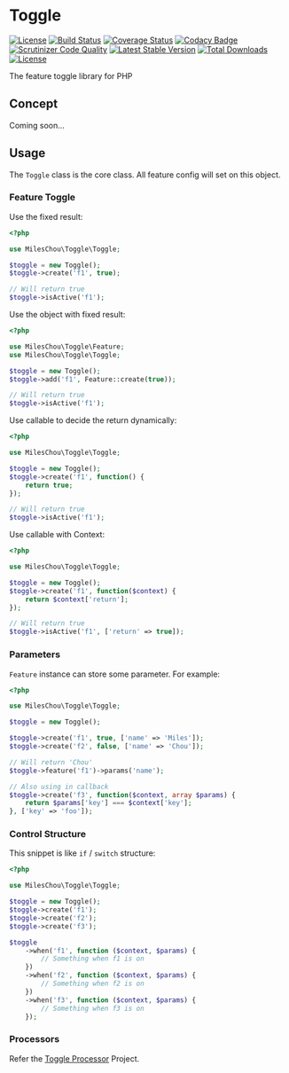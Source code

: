 # Toggle

[![License][license-svg]][license-link]
[![Build Status](https://travis-ci.com/MilesChou/toggle.svg?branch=master)](https://travis-ci.com/MilesChou/toggle)
[![Coverage Status](https://coveralls.io/repos/github/MilesChou/toggle/badge.svg)](https://coveralls.io/github/MilesChou/toggle)
[![Codacy Badge][codacy-svg]][codacy-link]
[![Scrutinizer Code Quality](https://scrutinizer-ci.com/g/MilesChou/toggle/badges/quality-score.png?b=master)](https://scrutinizer-ci.com/g/MilesChou/toggle/?branch=master)
[![Latest Stable Version](https://poser.pugx.org/MilesChou/toggle/v/stable)](https://packagist.org/packages/MilesChou/toggle)
[![Total Downloads](https://poser.pugx.org/MilesChou/toggle/d/total.svg)](https://packagist.org/packages/MilesChou/toggle)
[![License](https://poser.pugx.org/MilesChou/toggle/license)](https://packagist.org/packages/MilesChou/toggle)

The feature toggle library for PHP

[license-svg]: https://img.shields.io/badge/license-MIT-brightgreen.svg
[license-link]: https://github.com/oidcphp/support/blob/master/LICENSE
[codacy-svg]: https://api.codacy.com/project/badge/Grade/ec882d2aaeae43118578bfdf682b42f3
[codacy-link]: https://www.codacy.com/manual/MilesChou/toggle

## Concept

Coming soon...

## Usage

The `Toggle` class is the core class. All feature config will set on this object.

### Feature Toggle

Use the fixed result:

```php
<?php

use MilesChou\Toggle\Toggle;

$toggle = new Toggle();
$toggle->create('f1', true);

// Will return true
$toggle->isActive('f1');
```

Use the object with fixed result:

```php
<?php

use MilesChou\Toggle\Feature;
use MilesChou\Toggle\Toggle;

$toggle = new Toggle();
$toggle->add('f1', Feature::create(true));

// Will return true
$toggle->isActive('f1');
```

Use callable to decide the return dynamically:

```php
<?php

use MilesChou\Toggle\Toggle;

$toggle = new Toggle();
$toggle->create('f1', function() {
    return true;
});

// Will return true
$toggle->isActive('f1');
```

Use callable with Context:

```php
<?php

use MilesChou\Toggle\Toggle;

$toggle = new Toggle();
$toggle->create('f1', function($context) {
    return $context['return'];
});

// Will return true
$toggle->isActive('f1', ['return' => true]);
```

### Parameters

`Feature` instance can store some parameter. For example:

```php
<?php

use MilesChou\Toggle\Toggle;

$toggle = new Toggle();

$toggle->create('f1', true, ['name' => 'Miles']);
$toggle->create('f2', false, ['name' => 'Chou']);

// Will return 'Chou'
$toggle->feature('f1')->params('name');

// Also using in callback
$toggle->create('f3', function($context, array $params) {
    return $params['key'] === $context['key'];
}, ['key' => 'foo']);
```

### Control Structure

This snippet is like `if` / `switch` structure:

```php
<?php

use MilesChou\Toggle\Toggle;

$toggle = new Toggle();
$toggle->create('f1');
$toggle->create('f2');
$toggle->create('f3');

$toggle
    ->when('f1', function ($context, $params) {
        // Something when f1 is on
    })
    ->when('f2', function ($context, $params) {
        // Something when f2 is on
    })
    ->when('f3', function ($context, $params) {
        // Something when f3 is on
    });
```

### Processors

Refer the [Toggle Processor](https://github.com/MilesChou/toggle-processor) Project.
